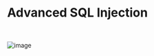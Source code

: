 <h1>Advanced SQL Injection</h1>


<br>

![image](https://github.com/user-attachments/assets/55aaa08a-cc1c-473d-92d9-1f0acfa511c9)
